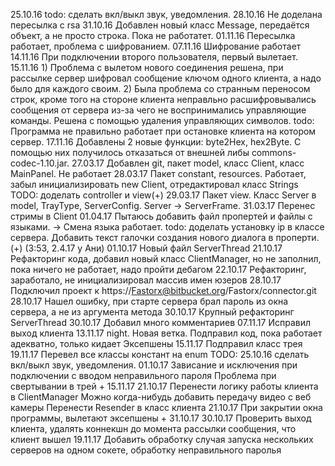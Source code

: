 25.10.16 todo: сделать вкл/выкл звук, уведомления. 
28.10.16 Не доделана пересылка с rsa
31.10.16 Добавлен новый класс Message, передаётся объект, а не просто строка. Пока не работатет.
01.11.16 Пересылка работает, проблема с шифрованием. 
07.11.16 Шифрование работает
14.11.16 При подключении второго пользователя, первый вылетает. 
15.11.16    1) Проблема с вылетом нового соединения решена, при рассылке сервер шифровал сообщение ключом одного клиента, 
            а надо было для каждого своим.
            2) Была проблема со странным переносом строк, кроме того на стороне клиента неправльно расшифровывались сообщения 
            от сервера из-за чего не воспринимались управляющие команды. Решена с помощью удаления управляющих символов.
            todo: Программа не правильно работает при остановке клиента на котором сервер. 
17.11.16 Добавлены 2 новые функции: byte2Hex, hex2Byte. С помощью них получилось отказаться от внешней либы commons-codec-1.10.jar.
27.03.17 Добавлен git, пакет model, класс Client, класс MainPanel. Не работает
28.03.17 Пакет constant, resources. Работает, забыл инициализировать new Client, отредактировал класс Strings
            TODO: доделать controller и view(+)
29.03.17 Пакет view. Класс Server в model, TrayType, ServerConfig. Server -> ServerFrame.
31.03.17 Перенес стримы в Client
01.04.17 Пытаюсь добавить файл пропертей и файлы с языками. -> Смена языка работает. 
            todo: доделать установку ip в классе сервера. Добавить текст галочки создания нового диалога в проперти.(+) (3:53, 2.4.17 у Ани)
01.10.17 Новый файл ServerThread
21.10.17 Рефакторинг кода, добавил новый класс ClientManager, но не заполнил, пока ничего не работает, надо пройти дебагом
22.10.17 Рефакторинг, заработало, не инициализировал массив имен юзеров
28.10.17 Подключил проект к https://Fastorx@bitbucket.org/Fastorx/connector.git
28.10.17 Нашел ошибку, при старте сервера брал пароль из окна сервера, а не из аргумента метода
30.10.17 Крупный рефакторинг ServerThread
30.10.17 Добавил много комментариев
07.11.17 Исправил выход клиента
13.11.17 night. Новая ветка. Подправил код, пока работает адекватно, только кидает Эксепшены
15.11.17 Подправил класс трея
19.11.17 Перевел все классы констант на enum
TODO:
    25.10.16 сделать вкл/выкл звук, уведомления. 
    01.10.17 Зависание и исключения при подключении с вводом неправильного пароля
            Проблема при свертывании в трей + 15.11.17
    21.10.17 Перенести логику работы клиента в ClientManager
            Можно когда-нибудь добавить передачу видео с веб камеры
            Перенести Resender в класс клиента
    21.10.17 При закрытии окна программы, вылетают эксепшены + 31.10.17
    30.10.17 Проверить выход клиента, удалять коннекшн до момента рассылки сообщения, что клиент вышел
    19.11.17 Добавить обработку случая запуска нескольких серверов на одном сокете, обработку неправильного паролья